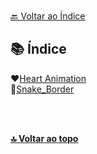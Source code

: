 
<br>[🔙 Voltar ao Índice](./README.md)<br>

## 📚 Índice

❤️[Heart Animation](https://github.com/MGBrave/CSSAnimation/tree/main/heart_animatedII)<br>
 🐍[Snake_Border]()<br>


<br>
<br>

<b>[🔝 Voltar ao topo](#-índice)<b>
